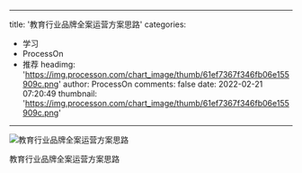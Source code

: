 
---
title: '教育行业品牌全案运营方案思路'
categories: 
 - 学习
 - ProcessOn
 - 推荐
headimg: 'https://img.processon.com/chart_image/thumb/61ef7367f346fb06e155909c.png'
author: ProcessOn
comments: false
date: 2022-02-21 07:20:49
thumbnail: 'https://img.processon.com/chart_image/thumb/61ef7367f346fb06e155909c.png'
---

<div>   
<img class="thumb" alt="教育行业品牌全案运营方案思路" src="https://img.processon.com/chart_image/thumb/61ef7367f346fb06e155909c.png" referrerpolicy="no-referrer">
<p>教育行业品牌全案运营方案思路</p>  
</div>
            